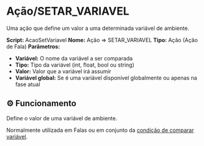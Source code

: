 ﻿# Ação/SETAR_VARIAVEL

Uma ação que define um valor a uma determinada variável de ambiente.

**Script:** AcaoSetVariavel
**Nome:** Ação => SETAR_VARIAVEL
**Tipo:** Ação (Ação de Fala)
**Parâmetros:**
- **Variável:** O nome da variável a ser comparada
- **Tipo:** Tipo da variável (int, float, bool ou string)
- **Valor:** Valor que a variável irá assumir
- **Variável global:** Se é uma variável disponível globalmente ou apenas na fase atual

## ⚙️ Funcionamento

Define o valor de uma variável de ambiente. 

Normalmente utilizada em Falas ou em conjunto da [condição de comparar variável](./Condicao:SE_VARIAVEL.md).

